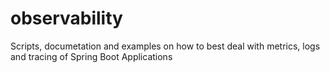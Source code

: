 # observability
Scripts, documetation and examples on how to best deal with metrics, logs and tracing of Spring Boot Applications
